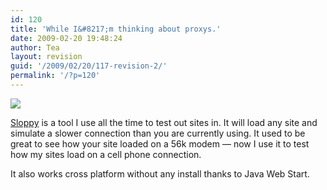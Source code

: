 ```yaml
---
id: 120
title: 'While I&#8217;m thinking about proxys.'
date: 2009-02-20 19:48:24
author: Tea
layout: revision
guid: '/2009/02/20/117-revision-2/'
permalink: '/?p=120'
---
```


![](/img/entries/sloppy_logo.gif)

[Sloppy](http://www.dallaway.com/sloppy/) is a tool I use all the time to test out sites in. It will load any site and simulate a slower connection than you are currently using. It used to be great to see how your site loaded on a 56k modem — now I use it to test how my sites load on a cell phone connection.

It also works cross platform without any install thanks to Java Web Start.